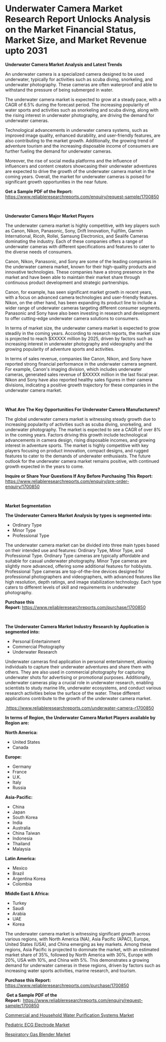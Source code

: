 <p><h1>Underwater Camera Market Research Report Unlocks Analysis on the Market Financial Status, Market Size, and Market Revenue upto 2031</h1></p><p><strong>Underwater Camera Market Analysis and Latest Trends</strong></p>
<p><p>An underwater camera is a specialized camera designed to be used underwater, typically for activities such as scuba diving, snorkeling, and underwater photography. These cameras are often waterproof and able to withstand the pressure of being submerged in water.</p><p>The underwater camera market is expected to grow at a steady pace, with a CAGR of 6.5% during the forecast period. The increasing popularity of water sports and activities such as snorkeling and scuba diving, along with the rising interest in underwater photography, are driving the demand for underwater cameras.</p><p>Technological advancements in underwater camera systems, such as improved image quality, enhanced durability, and user-friendly features, are also contributing to the market growth. Additionally, the growing trend of adventure tourism and the increasing disposable income of consumers are further fueling the demand for underwater cameras.</p><p>Moreover, the rise of social media platforms and the influence of influencers and content creators showcasing their underwater adventures are expected to drive the growth of the underwater camera market in the coming years. Overall, the market for underwater cameras is poised for significant growth opportunities in the near future.</p></p>
<p><strong>Get a Sample PDF of the Report:&nbsp;</strong> <a href="https://www.reliableresearchreports.com/enquiry/request-sample/1700850">https://www.reliableresearchreports.com/enquiry/request-sample/1700850</a></p>
<p>&nbsp;</p>
<p><strong>Underwater Camera Major Market Players</strong></p>
<p><p>The underwater camera market is highly competitive, with key players such as Canon, Nikon, Panasonic, Sony, Drift Innovation, Fujifilm, Garmin International, Ricoh, Rollei, Samsung Electronics, and Sealife Cameras dominating the industry. Each of these companies offers a range of underwater cameras with different specifications and features to cater to the diverse needs of consumers.</p><p>Canon, Nikon, Panasonic, and Sony are some of the leading companies in the underwater camera market, known for their high-quality products and innovative technologies. These companies have a strong presence in the market and have been able to maintain their market share through continuous product development and strategic partnerships.</p><p>Canon, for example, has seen significant market growth in recent years, with a focus on advanced camera technologies and user-friendly features. Nikon, on the other hand, has been expanding its product line to include a wider range of underwater cameras targeting different consumer segments. Panasonic and Sony have also been investing in research and development to offer cutting-edge underwater camera solutions to consumers.</p><p>In terms of market size, the underwater camera market is expected to grow steadily in the coming years. According to research reports, the market size is projected to reach $XXXXX million by 2025, driven by factors such as increasing interest in underwater photography and videography and the growing popularity of adventure sports and activities.</p><p>In terms of sales revenue, companies like Canon, Nikon, and Sony have reported strong financial performance in the underwater camera segment. For example, Canon's imaging division, which includes underwater cameras, generated sales revenue of $XXXXX million in the last fiscal year. Nikon and Sony have also reported healthy sales figures in their camera divisions, indicating a positive growth trajectory for these companies in the underwater camera market.</p></p>
<p>&nbsp;</p>
<p><strong>What Are The Key Opportunities For Underwater Camera Manufacturers?</strong></p>
<p><p>The global underwater camera market is witnessing steady growth due to increasing popularity of activities such as scuba diving, snorkeling, and underwater photography. The market is expected to see a CAGR of over 8% in the coming years. Factors driving this growth include technological advancements in camera design, rising disposable incomes, and growing interest in adventure sports. The market is highly competitive with key players focusing on product innovation, compact designs, and rugged features to cater to the demands of underwater enthusiasts. The future outlook for the underwater camera market remains positive, with continued growth expected in the years to come.</p></p>
<p><strong>Inquire or Share Your Questions If Any Before Purchasing This Report:</strong> <a href="https://www.reliableresearchreports.com/enquiry/pre-order-enquiry/1700850">https://www.reliableresearchreports.com/enquiry/pre-order-enquiry/1700850</a></p>
<p>&nbsp;</p>
<p><strong>Market Segmentation</strong></p>
<p><strong>The Underwater Camera Market Analysis by types is segmented into:</strong></p>
<p><ul><li>Ordinary Type</li><li>Minor Type</li><li>Professional Type</li></ul></p>
<p><p>The underwater camera market can be divided into three main types based on their intended use and features: Ordinary Type, Minor Type, and Professional Type. Ordinary Type cameras are typically affordable and suitable for casual underwater photography. Minor Type cameras are slightly more advanced, offering some additional features for hobbyists. Professional Type cameras are top-of-the-line devices designed for professional photographers and videographers, with advanced features like high resolution, depth ratings, and image stabilization technology. Each type caters to different levels of skill and requirements in underwater photography.</p></p>
<p><strong>Purchase this Report:&nbsp;</strong><a href="https://www.reliableresearchreports.com/purchase/1700850">https://www.reliableresearchreports.com/purchase/1700850</a></p>
<p>&nbsp;</p>
<p><strong>The Underwater Camera Market Industry Research by Application is segmented into:</strong></p>
<p><ul><li>Personal Entertainment</li><li>Commercial Photography</li><li>Underwater Research</li></ul></p>
<p><p>Underwater cameras find application in personal entertainment, allowing individuals to capture their underwater adventures and share them with others. They are also used in commercial photography for capturing underwater shots for advertising or promotional purposes. Additionally, underwater cameras play a crucial role in underwater research, enabling scientists to study marine life, underwater ecosystems, and conduct various research activities below the surface of the water. These different applications contribute to the growth of the underwater camera market.</p></p>
<p><a href="https://www.reliableresearchreports.com/underwater-camera-r1700850">&nbsp;https://www.reliableresearchreports.com/underwater-camera-r1700850</a></p>
<p><strong>In terms of Region, the Underwater Camera Market Players available by Region are:</strong></p>
<p>
    <p> <strong> North America: </strong>
        <ul>
            <li>United States</li>
            <li>Canada</li>
        </ul>
        </p> 
    <p> <strong> Europe: </strong>
        <ul>
            <li>Germany</li>
            <li>France</li>
            <li>U.K.</li>
            <li>Italy</li>
            <li>Russia</li>
        </ul>
        </p> 
    <p> <strong> Asia-Pacific: </strong>
        <ul>
            <li>China</li>
            <li>Japan</li>
            <li>South Korea</li>
            <li>India</li>
            <li>Australia</li>
            <li>China Taiwan</li>
            <li>Indonesia</li>
            <li>Thailand</li>
            <li>Malaysia</li>
        </ul>
        </p> 
    <p> <strong> Latin America: </strong>
        <ul>
            <li>Mexico</li>
            <li>Brazil</li>
            <li>Argentina Korea</li>
            <li>Colombia</li>
        </ul>
        </p> 
    <p> <strong> Middle East & Africa: </strong>
        <ul>
            <li>Turkey</li>
            <li>Saudi</li>
            <li>Arabia</li>
            <li>UAE</li>
            <li>Korea</li>
        </ul>
    </p>
    </p>
<p><p>The underwater camera market is witnessing significant growth across various regions, with North America (NA), Asia Pacific (APAC), Europe, United States (USA), and China emerging as key markets. Among these regions, Asia Pacific is projected to dominate the market, with an estimated market share of 35%, followed by North America with 30%, Europe with 20%, USA with 10%, and China with 5%. This demonstrates a growing demand for underwater cameras in these regions, driven by factors such as increasing water sports activities, marine research, and tourism.</p></p>
<p><strong>Purchase this Report: </strong><a href="https://www.reliableresearchreports.com/purchase/1700850">https://www.reliableresearchreports.com/purchase/1700850</a></p>
<p>&nbsp;<strong>Get a Sample PDF of the Report:&nbsp;&nbsp;</strong><a href="https://www.reliableresearchreports.com/enquiry/request-sample/1700850">https://www.reliableresearchreports.com/enquiry/request-sample/1700850</a></p>
<p><strong></strong></p>
<p><p><a href="https://www.linkedin.com/pulse/commercial-household-water-purification-systems-market-insights-sv9ve?trackingId=FfrL9XrdcD%2B1mP1POqftFQ%3D%3D">Commercial and Household Water Purification Systems Market</a></p><p><a href="https://www.linkedin.com/pulse/pediatric-ecg-electrode-market-size-cagr-trends-2024-2030-lt2de?trackingId=PEFnwy8v%2B%2FQuGBXX0kK0LQ%3D%3D">Pediatric ECG Electrode Market</a></p><p><a href="https://www.linkedin.com/pulse/respiratory-gas-blender-market-exploring-share-trends-future-qhrae?trackingId=HZ2JuQTCrTa3Vfs8qktMVw%3D%3D">Respiratory Gas Blender Market</a></p></p>